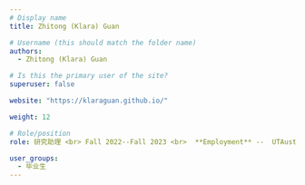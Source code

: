 ```yaml
---
# Display name
title: Zhitong (Klara) Guan

# Username (this should match the folder name)
authors:
  - Zhitong (Klara) Guan

# Is this the primary user of the site?
superuser: false

website: "https://klaraguan.github.io/"

weight: 12

# Role/position
role: 研究助理 <br> Fall 2022--Fall 2023 <br>  **Employment** --  UTAustin <br> **Position** -- PhD Student

user_groups:
  - 毕业生
---
```

